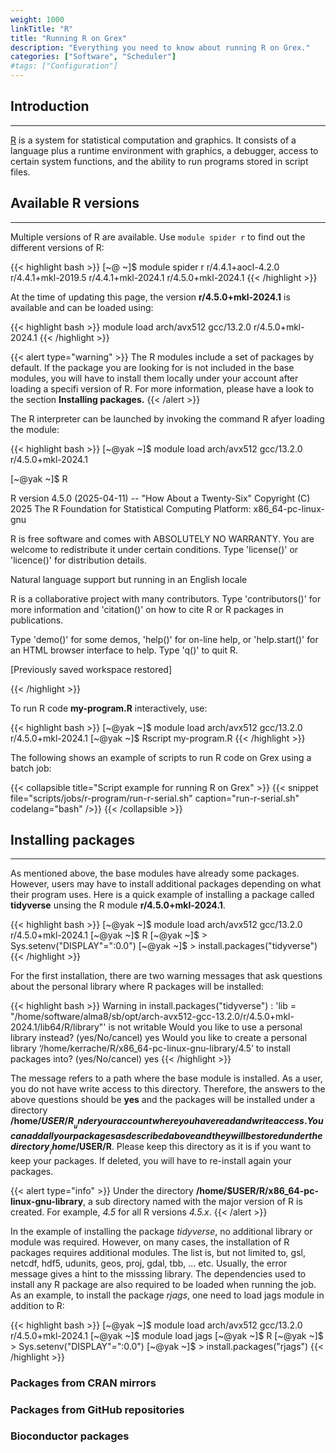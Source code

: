 ```yaml
---
weight: 1000
linkTitle: "R"
title: "Running R on Grex"
description: "Everything you need to know about running R on Grex."
categories: ["Software", "Scheduler"]
#tags: ["Configuration"]
---
```


## Introduction
---

[R](https://www.r-project.org/) is a system for statistical computation and graphics. It consists of a language plus a runtime environment with graphics, a debugger, access to certain system functions, and the ability to run programs stored in script files. 

## Available R versions
---

Multiple versions of R are available. Use ```module spider r``` to find out the different versions of R:

{{< highlight bash >}}
[~@ ~]$ module spider r
        r/4.4.1+aocl-4.2.0
        r/4.4.1+mkl-2019.5
        r/4.4.1+mkl-2024.1
        r/4.5.0+mkl-2024.1
{{< /highlight >}}

At the time of updating this page, the version __r/4.5.0+mkl-2024.1__ is available and can be loaded using:

{{< highlight bash >}}
module load arch/avx512  gcc/13.2.0 r/4.5.0+mkl-2024.1
{{< /highlight >}}

{{< alert type="warning" >}}
The R modules include a set of packages by default. If the package you are looking for is not included in the base modules, you will have to install them locally under your account after loading a specifi version of R. For more information, please have a look to the section __Installing packages.__
{{< /alert >}}

The R interpreter can be launched by invoking the command R afyer loading the module:

{{< highlight bash >}}
[~@yak ~]$ module load arch/avx512  gcc/13.2.0 r/4.5.0+mkl-2024.1

[~@yak ~]$ R

R version 4.5.0 (2025-04-11) -- "How About a Twenty-Six"
Copyright (C) 2025 The R Foundation for Statistical Computing
Platform: x86_64-pc-linux-gnu

R is free software and comes with ABSOLUTELY NO WARRANTY.
You are welcome to redistribute it under certain conditions.
Type 'license()' or 'licence()' for distribution details.

  Natural language support but running in an English locale

R is a collaborative project with many contributors.
Type 'contributors()' for more information and
'citation()' on how to cite R or R packages in publications.

Type 'demo()' for some demos, 'help()' for on-line help, or
'help.start()' for an HTML browser interface to help.
Type 'q()' to quit R.

[Previously saved workspace restored]

> 
{{< /highlight >}}

To run R code __my-program.R__ interactively, use:

{{< highlight bash >}}
[~@yak ~]$ module load arch/avx512  gcc/13.2.0 r/4.5.0+mkl-2024.1
[~@yak ~]$ Rscript my-program.R 
{{< /highlight >}}

The following shows an example of scripts to run R code on Grex using a batch job:

{{< collapsible title="Script example for running R on Grex" >}}
{{< snippet
    file="scripts/jobs/r-program/run-r-serial.sh"
    caption="run-r-serial.sh"
    codelang="bash"
/>}}
{{< /collapsible >}}

## Installing packages
---

As mentioned above, the base modules have already some packages. However, users may have to install additional packages depending on what their program uses. Here is a quick example of installing a package called __tidyverse__ unsing the R module __r/4.5.0+mkl-2024.1__.

{{< highlight bash >}}
[~@yak ~]$ module load arch/avx512  gcc/13.2.0 r/4.5.0+mkl-2024.1
[~@yak ~]$ R
[~@yak ~]$ > Sys.setenv("DISPLAY"=":0.0")
[~@yak ~]$ > install.packages("tidyverse")
{{< /highlight >}}

For the first installation, there are two warning messages that ask questions about the personal library where R packages will be installed:

{{< highlight bash >}}
Warning in install.packages("tidyverse") :
  'lib = "/home/software/alma8/sb/opt/arch-avx512-gcc-13.2.0/r/4.5.0+mkl-2024.1/lib64/R/library"' is not writable
Would you like to use a personal library instead? (yes/No/cancel) yes
Would you like to create a personal library
‘/home/kerrache/R/x86_64-pc-linux-gnu-library/4.5’
to install packages into? (yes/No/cancel) yes
{{< /highlight >}}

The message refers to a path where the base module is installed. As a user, you do not have write access to this directory. Therefore, the answers to the above questions should be __yes__ and the packages will be installed under a directory __/home/$USER/R__ under your account where you have read and write access. You can add all your packages as described above and they will be stored under the directory __/home/$USER/R__. Please keep this directory as it is if you want to keep your packages. If deleted, you will have to re-install again your packages.

{{< alert type="info" >}}
Under the directory __/home/$USER/R/x86_64-pc-linux-gnu-library__, a sub directory named with the major version of R is created. For example, _4.5_ for all R versions _4.5.x_.
{{< /alert >}}

In the example of installing the package _tidyverse_, no additional library or module was required. However, on many cases, the installation of R packages requires additional modules. The list is, but not limited to, gsl, netcdf, hdf5, udunits, geos, proj, gdal, tbb, ... etc. Usually, the error message gives a hint to the misssing library. The dependencies used to install any R package are also required to be loaded when running the job. As an example, to install the package _rjags_, one need to load jags module in addition to R:

{{< highlight bash >}}
[~@yak ~]$ module load arch/avx512  gcc/13.2.0 r/4.5.0+mkl-2024.1
[~@yak ~]$ module load jags
[~@yak ~]$ R
[~@yak ~]$ > Sys.setenv("DISPLAY"=":0.0")
[~@yak ~]$ > install.packages("rjags")
{{< /highlight >}}

### Packages from CRAN mirrors

### Packages from GitHub repositories

### Bioconductor packages

<!-- {{< treeview display="tree" />}} -->

<!-- Changes and update:
* Last revision: Jun 17, 2025. 
-->
